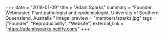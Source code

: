 +++
date = "2018-01-09"
title = "Adam Sparks"
summary = "Founder. Webmaster. Plant pathologist and epidemiologist. University of Southern Queensland, Australia "
image_preview = "members/sparks.jpg"
tags = ["Founder", "Reproducibility", "Website"]
external_link = "https://adamhsparks.netlify.com/"
+++
